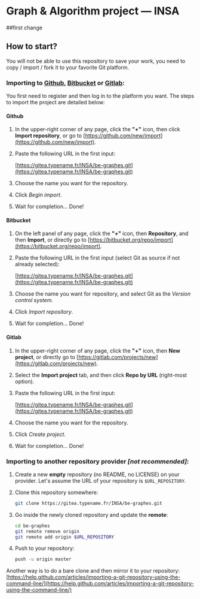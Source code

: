# Graph & Algorithm project &mdash; INSA
##first change

## How to start?

You will not be able to use this repository to save your work, you need to copy / import / fork it to 
your favorite Git platform.

### Importing to [Github](https://github.com), [Bitbucket](https://bitbucket.org) or [Gitlab](https://gitlab.com):

You first need to register and then log in to the platform you want. The steps to import the project are detailed below:

#### Github

1. In the upper-right corner of any page, click the **"+"** icon, then click **Import repository**, or go to [https://github.com/new/import](https://github.com/new/import). 

2. Paste the following URL in the first input:
 
    [https://gitea.typename.fr/INSA/be-graphes.git](https://gitea.typename.fr/INSA/be-graphes.git)

3. Choose the name you want for the repository.

4. Click *Begin import*.

5. Wait for completion... Done!

#### Bitbucket

1. On the left panel of any page, click the **"+"** icon, then **Repository**, and then **Import**, or directly go to [https://bitbucket.org/repo/import](https://bitbucket.org/repo/import). 

2. Paste the following URL in the first input (select Git as source if not already selected):
 
    [https://gitea.typename.fr/INSA/be-graphes.git](https://gitea.typename.fr/INSA/be-graphes.git)

3. Choose the name you want for repository, and select Git as the *Version control system*.

4. Click *Import repository*.

5. Wait for completion... Done!

#### Gitlab

1. In the upper-right corner of any page, click the **"+"** icon, then **New project**, or directly go to [https://gitlab.com/projects/new](https://gitlab.com/projects/new).

2. Select the **Import project** tab, and then click **Repo by URL** (right-most option).


3. Paste the following URL in the first input:
 
    [https://gitea.typename.fr/INSA/be-graphes.git](https://gitea.typename.fr/INSA/be-graphes.git)
    
4. Choose the name you want for the repository.

5. Click *Create project*.

6. Wait for completion... Done!

### Importing to another repository provider *[not recommended]*:

1. Create a new **empty** repository (no README, no LICENSE) on your provider. Let's assume the URL of your repository is `$URL_REPOSITORY`.

2. Clone this repository somewhere:

    ```bash
	git clone https://gitea.typename.fr/INSA/be-graphes.git
	```

3. Go inside the newly cloned repository and update the **remote**:

    ```bash
	cd be-graphes
	git remote remove origin
	git remote add origin $URL_REPOSITORY
	```

4. Push to your repository:

    ```bash
	push -u origin master
	```
	
Another way is to do a bare clone and then mirror it to your repository: [https://help.github.com/articles/importing-a-git-repository-using-the-command-line/](https://help.github.com/articles/importing-a-git-repository-using-the-command-line/)

